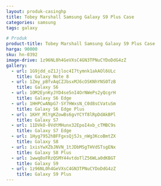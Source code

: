 ```yaml
---
layout: produk-casinghp
title: Tobey Marshall Samsung Galaxy S9 Plus Case
categories: samsung
tags: galaxy

# Produk
product-title: Tobey Marshall Samsung Galaxy S9 Plus Case
harga: 90000
sku: hn-0392
image-drive: 1z96NL0h4GeVXsC4GN3TPNuCYDoDdG4zZ
gallery:
  - url: 1G9jdd_oZ1Jjloc4I7tymnk1akAOl6ULc
    title: Galaxy Note 8
  - url: 1Zmy_pBfvAqCZJbsxMJ6cOSKNhYNS0TzB
    title: Galaxy S6
  - url: 1OM2EynKyJYD4se5nI4OrNWePs2yQcgrH
    title: Galaxy S6 Edge
  - url: 1HHPCwANpG7-SY7HWxsN_C0d8sCVatuSm
    title: Galaxy S6 Edge Plus
  - url: 1KHY_MlYgKZowBs6gvYCYf8lRpDdAkBPl
    title: Galaxy S7
  - url: 11DVkO-0VdtMHunx32EpoI4xb_cTMBC9s
    title: Galaxy S7 Edge
  - url: 1Hyg7952hBFFgxsQj5Js_nWg3KcoBmtZX
    title: Galaxy S8
  - url: 1xisYwXZbJNVN_1tJDbMSgTHVdSTsgENx
    title: Galaxy S8 Plus
  - url: 1wwq8oFRzQSMY44vtdoTlZ56WLa0dKBGT
    title: Galaxy S9
  - url: 1z96NL0h4GeVXsC4GN3TPNuCYDoDdG4zZ
    title: Galaxy S9 Plus
---
```

